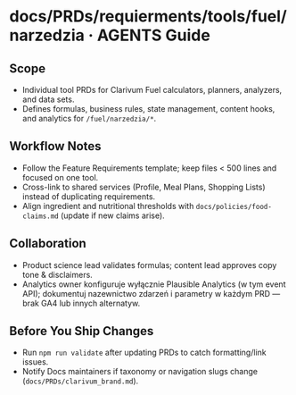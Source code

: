 # docs/PRDs/requierments/tools/fuel/narzedzia · AGENTS Guide

## Scope
- Individual tool PRDs for Clarivum Fuel calculators, planners, analyzers, and data sets.
- Defines formulas, business rules, state management, content hooks, and analytics for `/fuel/narzedzia/*`.

## Workflow Notes
- Follow the Feature Requirements template; keep files < 500 lines and focused on one tool.
- Cross-link to shared services (Profile, Meal Plans, Shopping Lists) instead of duplicating requirements.
- Align ingredient and nutritional thresholds with `docs/policies/food-claims.md` (update if new claims arise).

## Collaboration
- Product science lead validates formulas; content lead approves copy tone & disclaimers.
- Analytics owner konfiguruje wyłącznie Plausible Analytics (w tym event API); dokumentuj nazewnictwo zdarzeń i parametry w każdym PRD — brak GA4 lub innych alternatyw.

## Before You Ship Changes
- Run `npm run validate` after updating PRDs to catch formatting/link issues.
- Notify Docs maintainers if taxonomy or navigation slugs change (`docs/PRDs/clarivum_brand.md`).
